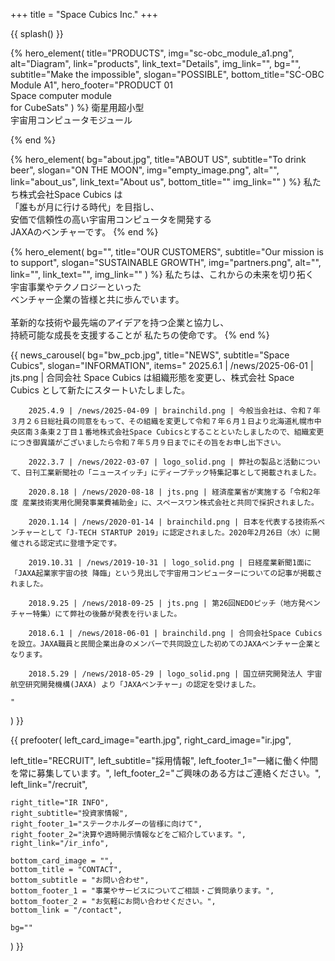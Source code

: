 +++
title = "Space Cubics Inc."
+++

{{ splash() }}

{% hero_element(
	title="PRODUCTS",
	img="sc-obc_module_a1.png",
	alt="Diagram",
	link="products",
	link_text="Details",
	img_link="",
	bg="",
	subtitle="Make the impossible",
	slogan="POSSIBLE",
	bottom_title="SC-OBC Module A1",
	hero_footer="PRODUCT 01 <br> Space computer module <br> for CubeSats"
) %}
衛星用超小型
<br>
宇宙用コンピュータモジュール

{% end %}

{% hero_element(
	bg="about.jpg",
	title="ABOUT US",
	subtitle="To drink beer",
	slogan="ON THE MOON",
	img="empty_image.png",
	alt="",
	link="about_us",
	link_text="About us",
	bottom_title=""
	img_link=""
) %}
私たち株式会社Space Cubics は
<br>「誰もが月に行ける時代」を目指し、
<br>安価で信頼性の高い宇宙用コンピュータを開発する
<br> JAXAのベンチャーです。
{% end %}

{% hero_element(
	bg="",
	title="OUR CUSTOMERS",
	subtitle="Our mission is to support",
	slogan="SUSTAINABLE GROWTH",
	img="partners.png",
	alt="",
	link="",
	link_text="",
	img_link=""
) %}
私たちは、これからの未来を切り拓く<br>宇宙事業やテクノロジーといった<br>ベンチャー企業の皆様と共に歩んでいます。
<br><br>
革新的な技術や最先端のアイデアを持つ企業と協力し、<br>持続可能な成長を支援することが 私たちの使命です。
{% end %}

{{ news_carousel(
	bg="bw_pcb.jpg",
	title="NEWS",
	subtitle="Space Cubics",
	slogan="INFORMATION",
	items="
		2025.6.1 | /news/2025-06-01 | jts.png | 合同会社 Space Cubics は組織形態を変更し、株式会社 Space Cubics として新たにスタートいたしました。

		2025.4.9 | /news/2025-04-09 | brainchild.png | 今般当会社は、令和７年３月２６日総社員の同意をもって、その組織を変更して令和７年６月１日より北海道札幌市中央区南３条東２丁目１番地株式会社Space Cubicsとすることといたしましたので、組織変更につき御異議がございましたら令和７年５月９日までにその旨をお申し出下さい。

		2022.3.7 | /news/2022-03-07 | logo_solid.png | 弊社の製品と活動について、日刊工業新聞社の「ニュースイッチ」にディープテック特集記事として掲載されました。

		2020.8.18 | /news/2020-08-18 | jts.png | 経済産業省が実施する「令和2年度 産業技術実用化開発事業費補助金」に、スペースワン株式会社と共同で採択されました。

		2020.1.14 | /news/2020-01-14 | brainchild.png | 日本を代表する技術系ベンチャーとして「J-TECH STARTUP 2019」に認定されました。2020年2月26日（水）に開催される認定式に登壇予定です。

		2019.10.31 | /news/2019-10-31 | logo_solid.png | 日経産業新聞1面に「JAXA起業家宇宙の技 降臨」という見出しで宇宙用コンピューターについての記事が掲載されました。

		2018.9.25 | /news/2018-09-25 | jts.png | 第26回NEDOピッチ（地方発ベンチャー特集）にて弊社の後藤が発表を行いました。

		2018.6.1 | /news/2018-06-01 | brainchild.png | 合同会社Space Cubicsを設立。JAXA職員と民間企業出身のメンバーで共同設立した初めてのJAXAベンチャー企業となります。

		2018.5.29 | /news/2018-05-29 | logo_solid.png | 国立研究開発法人 宇宙航空研究開発機構(JAXA) より「JAXAベンチャー」の認定を受けました。

	"
) }}

{{ prefooter(
	left_card_image="earth.jpg",
	right_card_image="ir.jpg",

 left_title="RECRUIT",
	left_subtitle="採用情報",
	left_footer_1="一緒に働く仲間を常に募集しています。",
	left_footer_2="ご興味のある方はご連絡ください。",
	left_link="/recruit",

	right_title="IR INFO",
	right_subtitle="投資家情報",
	right_footer_1="ステークホルダーの皆様に向けて",
	right_footer_2="決算や適時開示情報などをご紹介しています。",
	right_link="/ir_info",

	bottom_card_image = "",
	bottom_title = "CONTACT",
	bottom_subtitle = "お問い合わせ",
	bottom_footer_1 = "事業やサービスについてご相談・ご質問承ります。",
	bottom_footer_2 = "お気軽にお問い合わせください。",
	bottom_link = "/contact",

	bg=""
) }}

